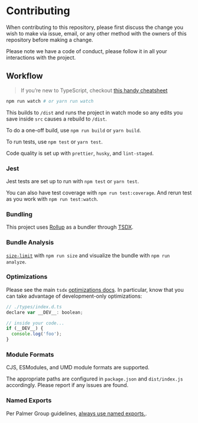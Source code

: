 # Contributing

When contributing to this repository, please first discuss the change you wish to make via issue, email, or any other method with the owners of this repository before making a change.

Please note we have a code of conduct, please follow it in all your interactions with the project.

## Workflow

> If you’re new to TypeScript, checkout [this handy cheatsheet](https://devhints.io/typescript)

```bash
npm run watch # or yarn run watch
```

This builds to `/dist` and runs the project in watch mode so any edits you save inside `src` causes a rebuild to `/dist`.

To do a one-off build, use `npm run build` or `yarn build`.

To run tests, use `npm test` or `yarn test`.

Code quality is set up with `prettier`, `husky`, and `lint-staged`.

### Jest

Jest tests are set up to run with `npm test` or `yarn test`.

You can also have test coverage with `npm run test:coverage`. And rerun test as you work with `npm run test:watch`.

### Bundling

This project uses [Rollup](https://rollupjs.org) as a bundler through [TSDX](https://tsdx.io/api-reference).

### Bundle Analysis

[`size-limit`](https://github.com/ai/size-limit) with `npm run size` and visualize the bundle with `npm run analyze`.

### Optimizations

Please see the main `tsdx` [optimizations docs](https://github.com/palmerhq/tsdx#optimizations). In particular, know that you can take advantage of development-only optimizations:

```js
// ./types/index.d.ts
declare var __DEV__: boolean;

// inside your code...
if (__DEV__) {
  console.log('foo');
}
```

### Module Formats

CJS, ESModules, and UMD module formats are supported.

The appropriate paths are configured in `package.json` and `dist/index.js` accordingly. Please report if any issues are found.

### Named Exports

Per Palmer Group guidelines, [always use named exports.](https://github.com/palmerhq/typescript#exports).